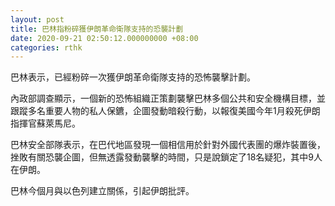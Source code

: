 ```yaml
---
layout: post
title: 巴林指粉碎獲伊朗革命衛隊支持的恐襲計劃
date: 2020-09-21 02:50:12.000000000 +08:00
categories: rthk
---
```


巴林表示，已經粉碎一次獲伊朗革命衛隊支持的恐怖襲擊計劃。

內政部調查顯示，一個新的恐怖組織正策劃襲擊巴林多個公共和安全機構目標，並跟蹤多名重要人物的私人保鑣，企圖發動暗殺行動，以報復美國今年1月殺死伊朗指揮官蘇萊馬尼。

巴林安全部隊表示，在巴代地區發現一個相信用於針對外國代表團的爆炸裝置後，挫敗有關恐襲企圖，但無透露發動襲擊的時間，只是說鎖定了18名疑犯，其中9人在伊朗。

巴林今個月與以色列建立關係，引起伊朗批評。
